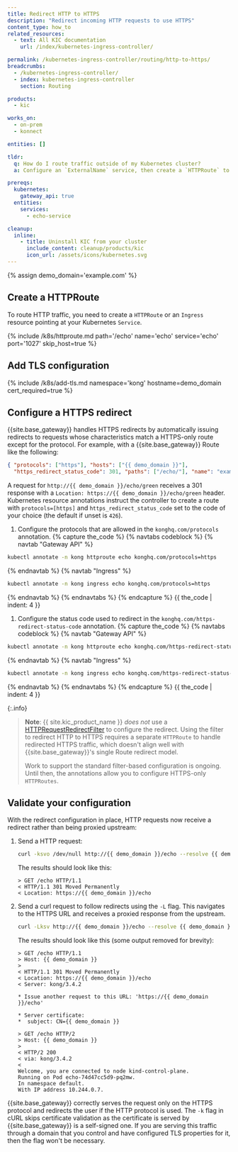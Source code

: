 ```yaml
---
title: Redirect HTTP to HTTPS
description: "Redirect incoming HTTP requests to use HTTPS"
content_type: how_to
related_resources:
  - text: All KIC documentation
    url: /index/kubernetes-ingress-controller/

permalink: /kubernetes-ingress-controller/routing/http-to-https/
breadcrumbs:
  - /kubernetes-ingress-controller/
  - index: kubernetes-ingress-controller
    section: Routing

products:
  - kic

works_on:
  - on-prem
  - konnect

entities: []

tldr:
  q: How do I route traffic outside of my Kubernetes cluster?
  a: Configure an `ExternalName` service, then create a `HTTPRoute` to route traffic to the service.

prereqs:
  kubernetes:
    gateway_api: true
  entities:
    services:
      - echo-service

cleanup:
  inline:
    - title: Uninstall KIC from your cluster
      include_content: cleanup/products/kic
      icon_url: /assets/icons/kubernetes.svg
---
```


{% assign demo_domain='example.com' %}

## Create a HTTPRoute

To route HTTP traffic, you need to create a `HTTPRoute` or an `Ingress` resource pointing at your Kubernetes `Service`.

{% include /k8s/httproute.md path='/echo' name='echo' service='echo' port='1027' skip_host=true %}

## Add TLS configuration

{% include /k8s/add-tls.md namespace='kong' hostname=demo_domain cert_required=true %}

## Configure a HTTPS redirect

{{site.base_gateway}} handles HTTPS redirects by automatically issuing redirects to requests whose characteristics match a HTTPS-only route except for the protocol. For example, with a {{site.base_gateway}} Route like the following:

```json
{ "protocols": ["https"], "hosts": ["{{ demo_domain }}"],
  "https_redirect_status_code": 301, "paths": ["/echo/"], "name": "example" }
```

A request for `http://{{ demo_domain }}/echo/green` receives a 301 response with a `Location: https://{{ demo_domain }}/echo/green` header. Kubernetes resource annotations instruct the controller to create a route with `protocols=[https]` and `https_redirect_status_code` set to the code of your choice (the default if unset is `426`).

1. Configure the protocols that are allowed in the `konghq.com/protocols` annotation.
{% capture the_code %}
{% navtabs codeblock %}
{% navtab "Gateway API" %}
```bash
kubectl annotate -n kong httproute echo konghq.com/protocols=https
```
{% endnavtab %}
{% navtab "Ingress" %}

```bash
kubectl annotate -n kong ingress echo konghq.com/protocols=https
```
{% endnavtab %}
{% endnavtabs %}
{% endcapture %}
{{ the_code | indent: 4 }}

1. Configure the status code used to redirect in the `konghq.com/https-redirect-status-code` annotation.
   {% capture the_code %}
{% navtabs codeblock %}
{% navtab "Gateway API" %}

```bash
kubectl annotate -n kong httproute echo konghq.com/https-redirect-status-code="301"
```
{% endnavtab %}
{% navtab "Ingress" %}

```bash
kubectl annotate -n kong ingress echo konghq.com/https-redirect-status-code="301"
```
{% endnavtab %}
{% endnavtabs %}
{% endcapture %}
{{ the_code | indent: 4 }}

{:.info}
> **Note**: {{ site.kic_product_name }} _does not_ use a [HTTPRequestRedirectFilter](https://gateway-api.sigs.k8s.io/reference/spec/#gateway.networking.k8s.io/v1.HTTPRequestRedirectFilter) to configure the redirect. Using the filter to redirect HTTP to HTTPS requires a separate `HTTPRoute` to handle redirected HTTPS traffic, which doesn't align well with {{site.base_gateway}}'s single Route redirect model.
> 
> Work to support the standard filter-based configuration is ongoing. Until then, the annotations allow you to configure HTTPS-only `HTTPRoutes`.

## Validate your configuration

With the redirect configuration in place, HTTP requests now receive a redirect rather than being proxied upstream:
1. Send a HTTP request:
    ```bash
    curl -ksvo /dev/null http://{{ demo_domain }}/echo --resolve {{ demo_domain }}:80:$PROXY_IP 2>&1 | grep -i http
    ```

    The results should look like this:

    ```text
    > GET /echo HTTP/1.1
    < HTTP/1.1 301 Moved Permanently
    < Location: https://{{ demo_domain }}/echo
    ```

1. Send a curl request to follow redirects using the `-L` flag. This navigates
to the HTTPS URL and receives a proxied response from the upstream.

    ```bash
    curl -Lksv http://{{ demo_domain }}/echo --resolve {{ demo_domain }}:80:$PROXY_IP --resolve {{ demo_domain }}:443:$PROXY_IP 2>&1
    ```

    The results should look like this (some output removed for brevity):

    ```text
    > GET /echo HTTP/1.1
    > Host: {{ demo_domain }}
    >
    < HTTP/1.1 301 Moved Permanently
    < Location: https://{{ demo_domain }}/echo
    < Server: kong/3.4.2
    
    * Issue another request to this URL: 'https://{{ demo_domain }}/echo'

    * Server certificate:
    *  subject: CN={{ demo_domain }}
     
    > GET /echo HTTP/2
    > Host: {{ demo_domain }}
    >
    < HTTP/2 200
    < via: kong/3.4.2
    <
    Welcome, you are connected to node kind-control-plane.
    Running on Pod echo-74d47cc5d9-pq2mw.
    In namespace default.
    With IP address 10.244.0.7.
    ```

{{site.base_gateway}} correctly serves the request only on the HTTPS protocol and redirects the user
if the HTTP protocol is used. The `-k` flag in cURL skips certificate
validation as the certificate is served by {{site.base_gateway}} is a self-signed one. If you are
serving this traffic through a domain that you control and have configured TLS
properties for it, then the flag won't be necessary.
